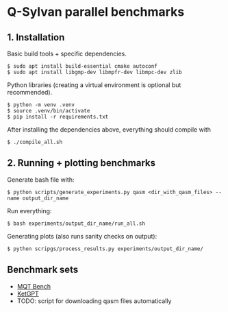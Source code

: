 # Q-Sylvan parallel benchmarks

## 1. Installation

Basic build tools + specific dependencies.
```shell
$ sudo apt install build-essential cmake autoconf
$ sudo apt install libgmp-dev libmpfr-dev libmpc-dev zlib
```

Python libraries (creating a virtual environment is optional but recommended).
```shell
$ python -m venv .venv
$ source .venv/bin/activate
$ pip install -r requirements.txt
```

After installing the dependencies above, everything should compile with
```
$ ./compile_all.sh
```


## 2. Running + plotting benchmarks

Generate bash file with:
```shell
$ python scripts/generate_experiments.py qasm <dir_with_qasm_files> --name output_dir_name
```

Run everything:
```shell
$ bash experiments/output_dir_name/run_all.sh
```

Generating plots (also runs sanity checks on output):
```shell
$ python scripgs/process_results.py experiments/output_dir_name/
```


## Benchmark sets
* [MQT Bench](https://www.cda.cit.tum.de/mqtbench/)
* [KetGPT](https://www.kaggle.com/datasets/boranapak/ketgpt-data)
* TODO: script for downloading qasm files automatically
